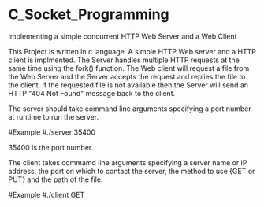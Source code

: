 # C_Socket_Programming
Implementing a simple concurrent HTTP Web Server and a Web Client

This Project is written in c language. A simple HTTP Web server and a HTTP client is implmented.
The Server handles multiple HTTP requests at the same time using the fork() function. 
The Web client will request a file from the Web Server and the Server accepts the request and replies 
the file to the client. If the requested file is not available then the Server will send an HTTP "404 Not Found"
message back to the client.

The server should take command line arguments specifying a port number at runtime to run the server.

#Example
#./server 35400   

35400 is the port number.

The client takes commamd line arguments specifying a server name or IP address, the port on which to contact the server,
the method to use {GET or PUT} and the path of the file.

#Example
#./client <server IP> <server port number> GET <filename>
  
  
